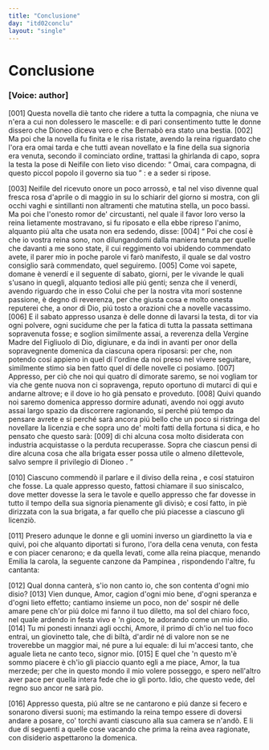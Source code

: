 ```yaml
---
title: "Conclusione"
day: "itd02conclu"
layout: "single"
---
```

<div id="d02conclu" type="conclusion" who="author">
 <h1>
  Conclusione
 </h1>
 <p>
  <h3>
   [Voice: author]
  </h3>
 </p>
 <p>
  <a name="p02970001">
   [001]
  </a>
  Questa novella di&egrave; tanto che ridere a tutta la compagnia, che niuna ve n'era a cui non dolessero le mascelle: e di pari consentimento tutte le donne dissero che
  <name persref="dioneo" type="person">
   Dioneo
  </name>
  diceva vero e che
  <name persref="bernabo" type="person">
   Bernab&ograve;
  </name>
  era stato una bestia.
  <a name="p02970002">
   [002]
  </a>
  Ma poi che la novella fu finita e le risa ristate, avendo la
  <name persref="filomena" type="person">
   reina
  </name>
  riguardato che l'ora era omai tarda e che tutti avean novellato e la fine della sua signoria era venuta, secondo il cominciato ordine, trattasi la ghirlanda di capo, sopra la testa la pose di
  <name persref="neifile" type="person">
   Neifile
  </name>
  con lieto viso dicendo:
  <q direct="unspecified" who="filomena">
   Omai, cara compagna, di questo piccol popolo il governo sia tuo
  </q>
  : e a seder si ripose.
 </p>
 <p>
  <a name="p02970003">
   [003]
  </a>
  <name persref="neifile" type="person">
   Neifile
  </name>
  del ricevuto onore un poco arross&ograve;, e tal nel viso divenne qual fresca rosa d'aprile o di maggio in su lo schiarir del giorno si mostra, con gli occhi vaghi e sintillanti non altramenti che matutina stella, un poco bassi. Ma poi che l'onesto romor de' circustanti, nel quale il favor loro verso la reina lietamente mostravano, si fu riposato e ella ebbe ripreso l'animo, alquanto pi&uacute; alta che usata non era sedendo, disse:
  <a name="p02970004">
   [004]
  </a>
  <q direct="unspecified" who="neifile">
   Poi che cos&iacute; &egrave; che io vostra reina sono, non dilungandomi dalla maniera tenuta per quelle che davanti a me sono state, il cui reggimento voi ubidendo commendato avete, il parer mio in poche parole vi far&ograve; manifesto, il quale se dal vostro consiglio sar&agrave; commendato, quel seguiremo.
   <a name="p02970005">
    [005]
   </a>
   Come voi sapete, domane &egrave; venerd&iacute; e il seguente d&iacute; sabato, giorni, per le vivande le quali s'usano in quegli, alquanto tediosi alle pi&uacute; genti; senza che il venerd&iacute;, avendo riguardo che in esso Colui che per la nostra vita mor&iacute; sostenne passione, &egrave; degno di reverenza, per che giusta cosa e molto onesta reputerei che, a onor di Dio, pi&uacute; tosto a orazioni che a novelle vacassimo.
   <a name="p02970006">
    [006]
   </a>
   E il sabato appresso usanza &egrave; delle donne di lavarsi la testa, di tor via ogni polvere, ogni sucidume che per la fatica di tutta la passata settimana sopravenuta fosse; e soglion similmente assai, a reverenza della Vergine Madre del Figliuolo di Dio, digiunare, e da indi in avanti per onor della sopravegnente domenica da ciascuna opera riposarsi: per che, non potendo cos&iacute; appieno in quel d&iacute; l'ordine da noi preso nel vivere seguitare, similmente stimo sia ben fatto quel d&iacute; delle novelle ci posiamo.
   <a name="p02970007">
    [007]
   </a>
   Appresso, per ci&ograve; che noi qui quatro d&iacute; dimorate saremo, se noi vogliam tor via che gente nuova non ci sopravenga, reputo oportuno di mutarci di qui e andarne altrove; e il dove io ho gi&agrave; pensato e proveduto.
   <a name="p02970008">
    [008]
   </a>
   Quivi quando noi saremo domenica appresso dormire adunati, avendo noi oggi avuto assai largo spazio da discorrere ragionando, s&iacute; perch&eacute; pi&uacute; tempo da pensare avrete e s&iacute; perch&eacute; sar&agrave; ancora pi&uacute; bello che un poco si ristringa del novellare la licenzia e che sopra uno de' molti fatti della fortuna si dica, e ho pensato che questo sar&agrave;:
   <a name="p02970009">
    [009]
   </a>
   <seg type="topic">
    di chi alcuna cosa molto disiderata con industria acquistasse o la perduta recuperasse.
   </seg>
   Sopra che ciascun pensi di dire alcuna cosa che alla brigata esser possa utile o almeno dilettevole, salvo sempre il privilegio di
   <name persref="dioneo" type="person">
    Dioneo
   </name>
   .
  </q>
 </p>
 <p>
  <a name="p02970010">
   [010]
  </a>
  Ciascuno commend&ograve; il parlare e il diviso della
  <name persref="neifile" type="person">
   reina
  </name>
  , e cos&iacute; statuiron che fosse. La quale appresso questo, fattosi chiamare il suo siniscalco, dove metter dovesse la sera le tavole e quello appresso che far dovesse in tutto il tempo della sua signoria pienamente gli divis&ograve;; e cos&iacute; fatto, in pi&egrave; dirizzata con la sua brigata, a far quello che pi&uacute; piacesse a ciascuno gli licenzi&ograve;.
 </p>
 <p>
  <a name="p02970011">
   [011]
  </a>
  Presero adunque le donne e gli uomini inverso un
  <name placeref="giardinetto-c02" type="place">
   giardinetto
  </name>
  la via e quivi, poi che alquanto diportati si furono, l'ora della cena venuta, con festa e con piacer cenarono; e da quella levati, come alla
  <name persref="neifile" type="person">
   reina
  </name>
  piacque, menando
  <name persref="emilia" type="person">
   Emilia
  </name>
  la carola, la seguente canzone da
  <name persref="pampinea" type="person">
   Pampinea
  </name>
  , rispondendo l'altre, fu cantanta:
 </p>
 <div3 type="song" who="pampinea">
  <lg>
   <a name="p02970012">
    [012]
   </a>
   <l>
    Qual donna canter&agrave;, s'io non canto io,
   </l>
   <l>
    che son contenta d'ogni mio disio?
   </l>
  </lg>
  <lg>
   <a name="p02970013">
    [013]
   </a>
   <l>
    Vien dunque, Amor, cagion d'ogni mio bene,
   </l>
   <l>
    d'ogni speranza e d'ogni lieto effetto;
   </l>
   <l>
    cantiamo insieme un poco,
   </l>
   <l>
    non de' sospir n&eacute; delle amare pene
   </l>
   <l>
    ch'or pi&uacute; dolce mi fanno il tuo diletto,
   </l>
   <l>
    ma sol del chiaro foco,
   </l>
   <l>
    nel quale ardendo in festa vivo e 'n gioco,
   </l>
   <l>
    te adorando come un mio idio.
   </l>
  </lg>
  <lg>
   <a name="p02970014">
    [014]
   </a>
   <l>
    Tu mi ponesti innanzi agli occhi, Amore,
   </l>
   <l>
    il primo d&iacute; ch'io nel tuo foco entrai,
   </l>
   <l>
    un giovinetto tale,
   </l>
   <l>
    che di bilt&agrave;, d'ardir n&eacute; di valore
   </l>
   <l>
    non se ne troverebbe un maggior mai,
   </l>
   <l>
    n&eacute; pure a lui equale:
   </l>
   <l>
    di lui m'accesi tanto, che aguale
   </l>
   <l>
    lieta ne canto teco, signor mio.
   </l>
  </lg>
  <lg>
   <a name="p02970015">
    [015]
   </a>
   <l>
    E quel che 'n questo m'&egrave; sommo piacere
   </l>
   <l>
    &egrave; ch'io gli piaccio quanto egli a me piace,
   </l>
   <l>
    Amor, la tua merzede;
   </l>
   <l>
    per che in questo mondo il mio volere
   </l>
   <l>
    posseggo, e spero nell'altro aver pace
   </l>
   <l>
    per quella intera fede
   </l>
   <l>
    che io gli porto. Idio, che questo vede,
   </l>
   <l>
    del regno suo ancor ne sar&agrave; pio.
   </l>
  </lg>
 </div3>
 <p>
  <a name="p02970016">
   [016]
  </a>
  Appresso questa, pi&uacute; altre se ne cantarono e pi&uacute; danze si fecero e sonarono diversi suoni; ma estimando la
  <name persref="neifile" type="person">
   reina
  </name>
  tempo essere di doversi andare a posare, co' torchi avanti ciascuno alla sua camera se n'and&ograve;. E li due d&iacute; seguenti a quelle cose vacando che prima la reina avea ragionate, con disiderio aspettarono la domenica.
 </p>
</div>